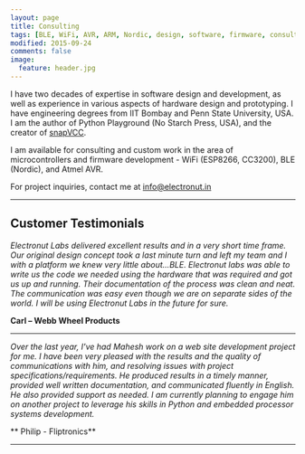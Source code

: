 ```yaml
---
layout: page
title: Consulting
tags: [BLE, WiFi, AVR, ARM, Nordic, design, software, firmware, consulting, contract, custom]
modified: 2015-09-24
comments: false
image:
  feature: header.jpg
---
```


I have two decades of expertise in software design and development, as
well as experience in various aspects of hardware design and
prototyping. I have engineering degrees from IIT Bombay and Penn State
University, USA. I am the author of Python Playground (No Starch
Press, USA), and the creator of [snapVCC][1].

I am available for consulting and custom work in the area of
microcontrollers and firmware development - WiFi (ESP8266, CC3200), BLE (Nordic), and Atmel AVR.

For project inquiries, contact me at <a href="mailto:info@electronut.in">info@electronut.in</a>

<hr/>

## Customer Testimonials

*Electronut Labs delivered excellent results and in a very short time frame. Our original design concept took a last minute turn and left my team and I with a platform we knew very little about…BLE. Electronut labs was able to write us the code we needed using the hardware that was required and got us up and running. Their documentation of the process was clean and neat. The communication was easy even though we are on separate sides of the world. I will be using Electronut Labs in the future for sure.*

**Carl – Webb Wheel Products**

<hr/>

*Over the last year, I've had Mahesh work on a web site
development project for me. I have been very pleased with
the results and the quality of communications with him, and
resolving issues with project specifications/requirements.
He produced results in a timely manner, provided well written
documentation, and communicated fluently in English.
He also provided support as needed. I am currently planning
to engage him on another project to leverage his skills in
Python and embedded processor systems development.*

** Philip - Fliptronics**

<hr/>

[1]: https://www.crowdsupply.com/electronut/snapvcc/
